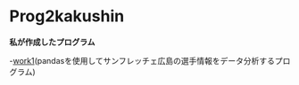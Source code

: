 # Prog2kakushin

**私が作成したプログラム**

-[work1](https://github.com/Yodaidai/Prog2kakushin/blob/main/work1.ipynb)(pandasを使用してサンフレッチェ広島の選手情報をデータ分析するプログラム)
